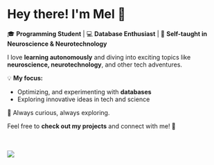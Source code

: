 # Hey there! I'm Mel 👋

🎓 **Programming Student** | 💻 **Database Enthusiast** | 🧠 **Self-taught in Neuroscience & Neurotechnology**

I love **learning autonomously** and diving into exciting topics like **neuroscience, neurotechnology**, and other tech adventures.  

💡 **My focus:**  
- Optimizing, and experimenting with **databases**  
- Exploring innovative ideas in tech and science   

🚀 Always curious, always exploring.  

Feel free to **check out my projects** and connect with me! 🌟

<br><br>
<a href="https://github.com/ankitwarbhe">
  <img align="center" src="https://github-readme-stats.vercel.app/api/top-langs/?username=ankitwarbhe&theme=dark">
</a>
